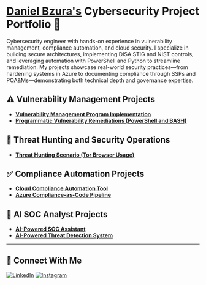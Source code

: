 # <a href="https://www.linkedin.com/in/daniel-bzura-cissp-0b3a9b1b5/">Daniel Bzura's</a> Cybersecurity Project Portfolio 🔐

Cybersecurity engineer with hands-on experience in vulnerability management, compliance automation, and cloud security. I specialize in building secure architectures, implementing DISA STIG and NIST controls, and leveraging automation with PowerShell and Python to streamline remediation. My projects showcase real-world security practices—from hardening systems in Azure to documenting compliance through SSPs and POA&Ms—demonstrating both technical depth and governance expertise.


## ⚠️ Vulnerability Management Projects

- **[Vulnerability Management Program Implementation](https://github.com/bzuracyber/Vulnerability-Management)**
- **[Programmatic Vulnerability Remediations (PowerShell and BASH)](https://github.com/bzuracyber/Automated-Vulnerability-Remediation)**

## 🚨 Threat Hunting and Security Operations

- **[Threat Hunting Scenario (Tor Browser Usage)](https://github.com/joshmadakor0/threat-hunting-scenario-tor)**


## ✅ Compliance Automation Projects
- **[Cloud Compliance Automation Tool](https://github.com/annamravitejas/cloud-compliance-automation)**  
- **[Azure Compliance-as-Code Pipeline](https://github.com/bzuracyber/Azure-Compliance-as-Code-Pipeline)**  

## 🤖 AI SOC Analyst Projects
- **[AI-Powered SOC Assistant](https://elbazhazem.github.io/unveiling-LLM-SOC-Agent/)**   
- **[AI-Powered Threat Detection System](https://github.com/GauravGhandat-23/AI-Powered-Cybersecurity-Threat-Detection-System)**  


<hr/>

## 🤳 Connect With Me

[![LinkedIn](https://img.shields.io/badge/LinkedIn-%230A66C2.svg?&style=for-the-badge&logo=linkedin&logoColor=white)][linkedin]
[![Instagram](https://img.shields.io/badge/Instagram-%23E4405F.svg?&style=for-the-badge&logo=instagram&logoColor=white)][instagram]

[linkedin]: https://www.linkedin.com/in/daniel-bzura-cissp-0b3a9b1b5/
[instagram]: https://www.instagram.com/bzuracyber/

<!--
<img width="35" alt="image" src="https://github.com/user-attachments/assets/2f41c7cd-5ea8-4475-b451-a37161b6c3fb"> 
<img width="35" alt="image" src="https://github.com/user-attachments/assets/77649969-9910-4994-8b96-74a116cfb2a8">
-->
